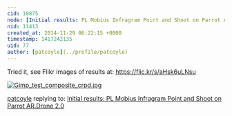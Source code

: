 ```yaml
---
cid: 10875
node: [Initial results: PL Mobius Infragram Point and Shoot on Parrot AR.Drone 2.0 ](../notes/patcoyle/11-27-2014/initial-results-pl-mobius-infragram-point-and-shoot-on-parrot-ar-drone-2-0)
nid: 11413
created_at: 2014-11-29 06:22:15 +0000
timestamp: 1417242135
uid: 77
author: [patcoyle](../profile/patcoyle)
---
```


Tried it, see Flikr images of results at: https://flic.kr/s/aHsk6uLNsu

[![Gimp_test_composite_crpd.jpg](https://i.publiclab.org/system/images/photos/000/008/151/medium/Gimp_test_composite_crpd.jpg)](https://i.publiclab.org/system/images/photos/000/008/151/original/Gimp_test_composite_crpd.jpg)



[patcoyle](../profile/patcoyle) replying to: [Initial results: PL Mobius Infragram Point and Shoot on Parrot AR.Drone 2.0 ](../notes/patcoyle/11-27-2014/initial-results-pl-mobius-infragram-point-and-shoot-on-parrot-ar-drone-2-0)

